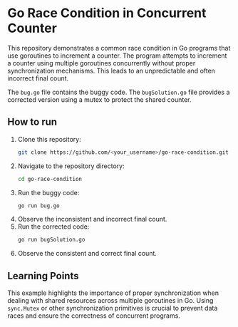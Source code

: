 # Go Race Condition in Concurrent Counter

This repository demonstrates a common race condition in Go programs that use goroutines to increment a counter.  The program attempts to increment a counter using multiple goroutines concurrently without proper synchronization mechanisms. This leads to an unpredictable and often incorrect final count.

The `bug.go` file contains the buggy code. The `bugSolution.go` file provides a corrected version using a mutex to protect the shared counter.

## How to run

1. Clone this repository:
   ```bash
   git clone https://github.com/<your_username>/go-race-condition.git
   ```
2. Navigate to the repository directory:
   ```bash
   cd go-race-condition
   ```
3. Run the buggy code:
   ```bash
   go run bug.go
   ```
4. Observe the inconsistent and incorrect final count.
5. Run the corrected code:
   ```bash
   go run bugSolution.go
   ```
6. Observe the consistent and correct final count.

## Learning Points

This example highlights the importance of proper synchronization when dealing with shared resources across multiple goroutines in Go.  Using `sync.Mutex` or other synchronization primitives is crucial to prevent data races and ensure the correctness of concurrent programs.